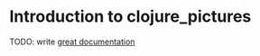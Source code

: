 # Introduction to clojure_pictures

TODO: write [great documentation](http://jacobian.org/writing/what-to-write/)
